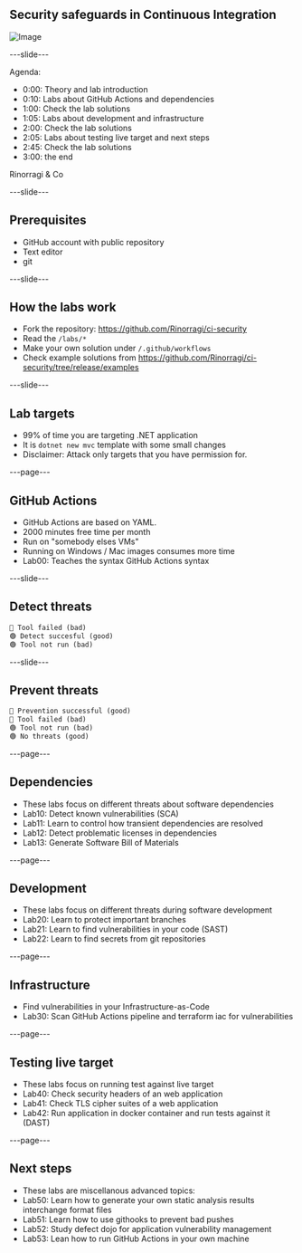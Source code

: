 ## Security safeguards in Continuous Integration

![Image](https://github.com/Rinorragi/ci-security/blob/gh-pages/img/kitchen.jpeg)

---slide---

Agenda:

- 0:00: Theory and lab introduction
- 0:10: Labs about GitHub Actions and dependencies
- 1:00: Check the lab solutions
- 1:05: Labs about development and infrastructure
- 2:00: Check the lab solutions
- 2:05: Labs about testing live target and next steps
- 2:45: Check the lab solutions
- 3:00: the end

Rinorragi & Co

---slide---

## Prerequisites

- GitHub account with public repository
- Text editor
- git

---slide---

## How the labs work

- Fork the repository: <https://github.com/Rinorragi/ci-security>
- Read the `/labs/*`
- Make your own solution under `/.github/workflows`
- Check example solutions from <https://github.com/Rinorragi/ci-security/tree/release/examples>

---slide---

## Lab targets

- 99% of time you are targeting .NET application
- It is `dotnet new mvc` template with some small changes
- Disclaimer: Attack only targets that you have permission for.

---page---

## GitHub Actions

- GitHub Actions are based on YAML.
- 2000 minutes free time per month
- Run on "somebody elses VMs"
- Running on Windows / Mac images consumes more time
- Lab00: Teaches the syntax GitHub Actions syntax

---slide---

## Detect threats

```md [1|2|3]
🔴 Tool failed (bad)
🟢 Detect succesful (good)
🟢 Tool not run (bad)
```

---slide---

## Prevent threats

```md [1|2|3|4]
🔴 Prevention successful (good)
🔴 Tool failed (bad)
🟢 Tool not run (bad)
🟢 No threats (good)
```

---page---

## Dependencies

- These labs focus on different threats about software dependencies
- Lab10: Detect known vulnerabilities (SCA)
- Lab11: Learn to control how transient dependencies are resolved
- Lab12: Detect problematic licenses in dependencies
- Lab13: Generate Software Bill of Materials

---page---

## Development

- These labs focus on different threats during software development
- Lab20: Learn to protect important branches
- Lab21: Learn to find vulnerabilities in your code (SAST)
- Lab22: Learn to find secrets from git repositories

---page---

## Infrastructure

- Find vulnerabilities in your Infrastructure-as-Code
- Lab30: Scan GitHub Actions pipeline and terraform iac for vulnerabilities

---page---

## Testing live target

- These labs focus on running test against live target
- Lab40: Check security headers of an web application
- Lab41: Check TLS cipher suites of a web application
- Lab42: Run application in docker container and run tests against it (DAST)

---page---

## Next steps

- These labs are miscellanous advanced topics:
- Lab50: Learn how to generate your own static analysis results interchange format files
- Lab51: Learn how to use githooks to prevent bad pushes
- Lab52: Study defect dojo for application vulnerability management
- Lab53: Lean how to run GitHub Actions in your own machine
